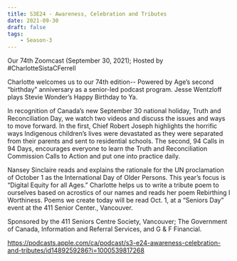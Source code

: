 ```yaml
---
title: S3E24 - Awareness, Celebration and Tributes
date: 2021-09-30
draft: false
tags:
    - Season-3
---
```


Our 74th Zoomcast (September 30, 2021);  Hosted by #CharlotteSistaCFerrell

Charlotte welcomes us to our 74th edition-- Powered by Age’s second “birthday” anniversary as a senior-led podcast program. Jesse Wentzloff plays Stevie Wonder’s Happy Birthday to Ya.

In recognition of Canada’s new September 30 national holiday, Truth and Reconciliation Day, we watch two videos and discuss the issues and ways to move forward. In the first, Chief Robert Joseph highlights the horrific ways Indigenous children’s lives were devastated as they were separated from their parents and sent to residential schools. The second, 94 Calls in 94 Days, encourages everyone to learn the Truth and Reconciliation  Commission Calls to Action and put one into practice daily.

Nansey Sinclaire reads and explains the rationale for the UN proclamation of October 1 as the International Day of Older Persons. This year’s focus is “Digital Equity for all Ages.” Charlotte helps us to write a tribute poem to ourselves based on acrostics of our names and reads her poem Rebirthing I Worthiness. Poems we create today will be read Oct. 1, at a “Seniors Day” event at the 411 Senior Center., Vancouver.

Sponsored by the 411 Seniors Centre Society, Vancouver; The Government of Canada, Information and Referral Services, and G & F Financial.

https://podcasts.apple.com/ca/podcast/s3-e24-awareness-celebration-and-tributes/id1489259286?i=1000539817268